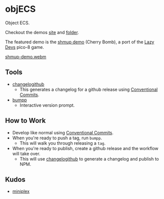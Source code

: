 # objECS

Object ECS.

Checkout the demos [site] and [folder].

The featured demo is the [shmup demo] (Cherry Bomb), a port of the [Lazy Devs](https://www.youtube.com/@LazyDevs) pico-8 game.

[shmup-demo.webm](https://github.com/jakeklassen/objecs/assets/1383068/994302b7-7b98-4b46-b785-fd0fd183ffdc)

## Tools

- [changelogithub]
  - This generates a changelog for a github release using [Conventional Commits].
- [bumpp]
  - Interactive version prompt.

## How to Work

- Develop like normal using [Conventional Commits].
- When you're ready to push a tag, run `bumpp`.
  - This will walk you through releasing a `tag`.
- When you're ready to publish, create a github release and the workflow will take over.
  - This will use [changelogithub] to generate a changelog and publish to NPM.

## Kudos

- [miniplex]

[bumpp]: https://www.npmjs.com/package/bumpp
[changelogithub]: https://github.com/antfu/changelogithub
[conventional commits]: https://www.conventionalcommits.org/en/v1.0.0/
[folder]: https://github.com/jakeklassen/objecs/tree/main/packages/examples/src/demos
[miniplex]: https://www.npmjs.com/package/miniplex
[shmup demo]: https://objecs.netlify.app/src/demos/shmup/
[site]: https://objecs.netlify.app/
